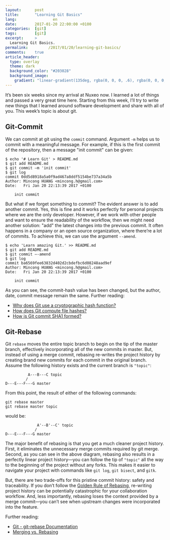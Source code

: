 ```yaml
---
layout:      post
title:       "Learning Git Basics"
lang:                en
date:        2017-01-20 22:00:00 +0100
categories:  [git]
tags:        [git]
excerpt:     >
  Learning Git Basics.
permalink:         /2017/01/20/learning-git-basics/
comments:    true
article_header:
  type: overlay
  theme: dark
  background_color: "#203028"
  background_image:
    gradient: "linear-gradient(135deg, rgba(0, 0, 0, .6), rgba(0, 0, 0, .4))"
---
```


It’s been six weeks since my arrival at Nuxeo now. I learned a lot of things and
passed a very great time here. Starting from this week, I’ll try to write new
things that I learned around software development and share with all of you.
This week’s topic is about git.

## Git-Commit

We can commit at git using the `commit` command. Argument `-m` helps us to
commit with a meaningful message. For example, if this is the first commit of
the repository, then a message "init commit" can be given:

<!--more-->

    $ echo '# Learn Git' > README.md
    $ git add README.md
    $ git commit –m 'init commit'
    $ git log
    commit 0dd5d8918a5a0f9ad467a8ddf5154be737a34a5b
    Author: Mincong HUANG <mincong.h@gmail.com>
    Date:   Fri Jan 20 22:13:39 2017 +0100
    
        init commit

But what if we forget something to commit? The evident answer is to add another
commit. Yes, this is fine and it works perfectly for personal projects where we
are the only developer. However, if we work with other people and want to ensure
the readability of the workflow, then we might need another solution: "add" the
latest changes into the previous commit. It often happens in a company or an
open source organization, where there’re a lot of commits. To achieve this, we
can use the argument `--amend`.

    $ echo 'Learn amazing Git.' >> README.md
    $ git add README.md
    $ git commit –-amend
    $ git log
    commit ba6569fee63832d402d2cbdefbc6d08248aad9ef
    Author: Mincong HUANG <mincong.h@gmail.com>
    Date:   Fri Jan 20 22:13:39 2017 +0100
    
        init commit

As you can see, the commit-hash value has been changed, but the author, date,
commit message remain the same. Further reading:

- [Why does Git use a cryptographic hash function?][git hash 1]
- [How does Git compute file hashes?][git hash 2]
- [How is Git commit SHA1 formed?][git hash 3]

## Git-Rebase

Git `rebase` moves the entire topic branch to begin on the tip of the master
branch, effectively incorporating all of the new commits in master. But, instead
of using a merge commit, rebasing re-writes the project history by creating
brand new commits for each commit in the original branch. Assume the following
history exists and the current branch is `"topic"`:

              A---B---C topic
             /
    D---E---F---G master

From this point, the result of either of the following commands:

    git rebase master
    git rebase master topic

would be:

                  A'--B'--C' topic
                 /
    D---E---F---G master

The major benefit of rebasing is that you get a much cleaner project history.
First, it eliminates the unnecessary merge commits required by git merge.
Second, as you can see in the above diagram, rebasing also results in a
perfectly linear project history—you can follow the tip of `"topic"` all the way
to the beginning of the project without any forks. This makes it easier to
navigate your project with commands like `git log`, `git bisect`, and `gitk`.

But, there are two trade-offs for this pristine commit history: safety and
traceability. If you don’t follow the [Golden Rule of Rebasing][golden rule],
re-writing project history can be potentially catastrophic for your
collaboration workflow. And, less importantly, rebasing loses the context
provided by a merge commit—you can’t see when upstream changes were incorporated
into the feature.

Further reading:

- [Git - git-rebase Documentation][git rebase]
- [Merging vs. Rebasing][merge vs rebase]

[git hash 1]: http://stackoverflow.com/questions/28792784/why-does-git-use-a-cryptographic-hash-function
[git hash 2]: http://stackoverflow.com/questions/7225313/how-does-git-compute-file-hashes
[git hash 3]: https://gist.github.com/masak/2415865
[golden rule]: https://www.atlassian.com/git/tutorials/merging-vs-rebasing#the-golden-rule-of-rebasing
[merge vs rebase]: https://www.atlassian.com/git/tutorials/merging-vs-rebasing
[git rebase]: https://git-scm.com/docs/git-rebase

